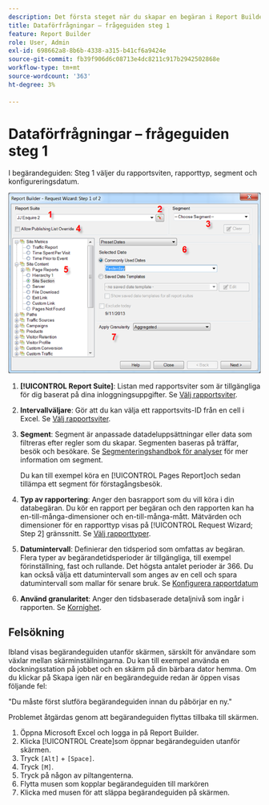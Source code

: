 ```yaml
---
description: Det första steget när du skapar en begäran i Report Builder.
title: Dataförfrågningar – frågeguiden steg 1
feature: Report Builder
role: User, Admin
exl-id: 698662a8-8b6b-4338-a315-b41cf6a9424e
source-git-commit: fb39f906d6c08713e4dc8211c917b2942502868e
workflow-type: tm+mt
source-wordcount: '363'
ht-degree: 3%

---
```


# Dataförfrågningar – frågeguiden steg 1

I begärandeguiden: Steg 1 väljer du rapportsviten, rapporttyp, segment och konfigureringsdatum.

![Skärmbild som visar Request Wizard: Steg 1.](assets/rw1_overview.png)

1. **[!UICONTROL Report Suite]**: Listan med rapportsviter som är tillgängliga för dig baserat på dina inloggningsuppgifter. Se [Välj rapportsviter](/help/analyze/report-builder/data-requests/selecting-report-suites/t-select-report-suites.md).

1. **Intervallväljare**: Gör att du kan välja ett rapportsvits-ID från en cell i Excel. Se [Välj rapportsviter](/help/analyze/report-builder/data-requests/selecting-report-suites/t-select-report-suites.md).

1. **Segment**: Segment är anpassade datadeluppsättningar eller data som filtreras efter regler som du skapar. Segmenten baseras på träffar, besök och besökare. Se [Segmenteringshandbok för analyser](https://experienceleague.adobe.com/docs/analytics/components/segmentation/seg-home.html) för mer information om segment.

   Du kan till exempel köra en [!UICONTROL Pages Report]och sedan tillämpa ett segment för förstagångsbesök.

1. **Typ av rapportering**: Anger den basrapport som du vill köra i din databegäran. Du kör en rapport per begäran och den rapporten kan ha en-till-många-dimensioner och en-till-många-mått. Mätvärden och dimensioner för en rapporttyp visas på [!UICONTROL Request Wizard; Step 2] gränssnitt. Se [Välj rapporttyper](/help/analyze/report-builder/data-requests/c-report-types/select-report-types.md).

1. **Datumintervall**: Definierar den tidsperiod som omfattas av begäran. Flera typer av begärandetidsperioder är tillgängliga, till exempel förinställning, fast och rullande. Det högsta antalet perioder är 366. Du kan också välja ett datumintervall som anges av en cell och spara datumintervall som mallar för senare bruk.  Se [Konfigurera rapportdatum](/help/analyze/report-builder/data-requests/configuring-report-dates/custom-calendar.md)

1. **Använd granularitet**: Anger den tidsbaserade detaljnivå som ingår i rapporten. Se [Kornighet](/help/analyze/report-builder/data-requests/configuring-report-dates/granularity.md).

## Felsökning

Ibland visas begärandeguiden utanför skärmen, särskilt för användare som växlar mellan skärminställningarna. Du kan till exempel använda en dockningsstation på jobbet och en skärm på din bärbara dator hemma. Om du klickar på Skapa igen när en begärandeguide redan är öppen visas följande fel:

&quot;Du måste först slutföra begärandeguiden innan du påbörjar en ny.&quot;

Problemet åtgärdas genom att begärandeguiden flyttas tillbaka till skärmen.

1. Öppna Microsoft Excel och logga in på Report Builder.
2. Klicka [!UICONTROL Create]som öppnar begärandeguiden utanför skärmen.
3. Tryck `[Alt]` + `[Space]`.
4. Tryck `[M]`.
5. Tryck på någon av piltangenterna.
6. Flytta musen som kopplar begärandeguiden till markören
7. Klicka med musen för att släppa begärandeguiden på skärmen.
